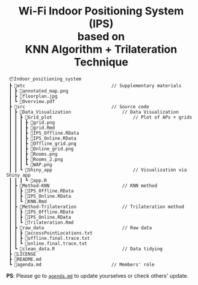 <h1 align="center"> Wi-Fi Indoor Positioning System (IPS) <br/> based on <br/>KNN Algorithm + Trilateration Technique </h1>

```
 📦Indoor_positioning_system           
 ┣ 📂etc                                // Supplementary materials
 ┃ ┣ 📄annotated_map.png
 ┃ ┣ 📄floorplan.jpg
 ┃ ┗ 📄Overview.pdf
 ┣ 📂src                                // Source code
 ┃ ┣ 📂Data_Visualization                   // Data Visualization
 ┃ ┃ ┣ 📂Grid_plot                              // Plot of APs + grids
 ┃ ┃ ┃ ┣ 📄grid.png
 ┃ ┃ ┃ ┣ 📄grid.Rmd
 ┃ ┃ ┃ ┣ 📄IPS_Offline.RData
 ┃ ┃ ┃ ┣ 📄IPS_Online.RData
 ┃ ┃ ┃ ┣ 📄Offline_grid.png
 ┃ ┃ ┃ ┣ 📄Online_grid.png
 ┃ ┃ ┃ ┣ 📄Rooms.png
 ┃ ┃ ┃ ┣ 📄Rooms_2.png
 ┃ ┃ ┃ ┗ 📄WAP.png
 ┃ ┃ ┗ 📂Shiny_app                              // Visualization via Shiny app
 ┃ ┃ ┃ ┗ 📄app.R
 ┃ ┣ 📂Method-KNN                           // KNN method
 ┃ ┃ ┣ 📄IPS_Offline.RData
 ┃ ┃ ┣ 📄IPS_Online.RData
 ┃ ┃ ┗ 📄KNN.Rmd
 ┃ ┣ 📂Method-Trilateration                 // Trilateration method
 ┃ ┃ ┣ 📄IPS_Offline.RData
 ┃ ┃ ┣ 📄IPS_Online.RData
 ┃ ┃ ┗ 📄Trilateration.Rmd
 ┃ ┣ 📂raw_data                             // Raw data
 ┃ ┃ ┣ 📄accessPointLocations.txt
 ┃ ┃ ┣ 📄offline.final.trace.txt
 ┃ ┃ ┗ 📄online.final.trace.txt
 ┃ ┗ 📄clean_data.R                         // Data tidying
 ┣ 📄LICENSE
 ┣ 📄README.md
 ┗ 📄agenda.md                          // Members' role
 ```

 **PS**: Please go to [`agenda.md`](https://github.com/cyrus-pdx/Indoor_positioning_system/blob/main/agenda.md) to update yourselves or check others' update.
